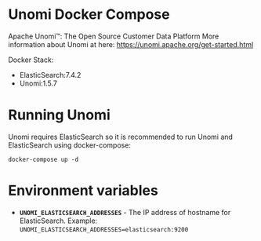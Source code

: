 # Unomi Docker Compose
Apache Unomi™: The Open Source Customer Data Platform
More information about Unomi at here: https://unomi.apache.org/get-started.html

Docker Stack:
- ElasticSearch:7.4.2
- Unomi:1.5.7

# Running Unomi
Unomi requires ElasticSearch so it is recommended to run Unomi and ElasticSearch using docker-compose:
```
docker-compose up -d
```

# Environment variables

- **`UNOMI_ELASTICSEARCH_ADDRESSES`** - The IP address of hostname for ElasticSearch. Example: ```UNOMI_ELASTICSEARCH_ADDRESSES=elasticsearch:9200```
